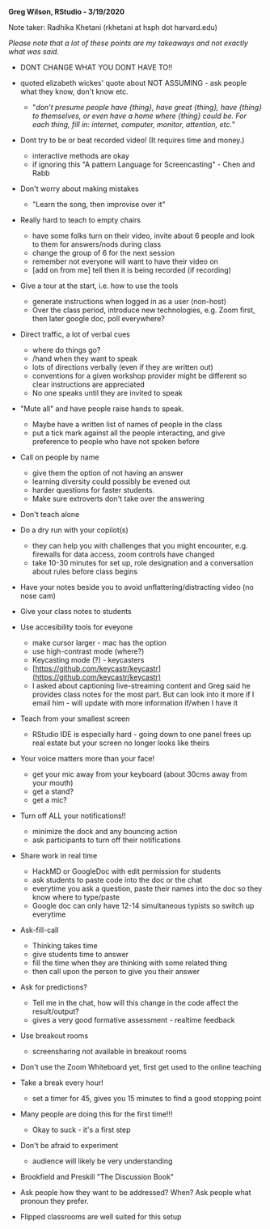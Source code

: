 **Greg Wilson, RStudio - 3/19/2020**

Note taker: Radhika Khetani (rkhetani at hsph dot harvard.edu)

*Please note that a lot of these points are my takeaways and not exactly what was said.*

* DONT CHANGE WHAT YOU DONT HAVE TO!!

* quoted elizabeth wickes' quote about NOT ASSUMING - ask people what they know, don't know etc.
	* "*don’t presume people have {thing}, have great {thing}, have {thing} to themselves, or even have a home where {thing} could be.  For each thing, fill in:  internet, computer, monitor, attention, etc.*"

* Dont try to be or beat recorded video! (It requires time and money.)

	* interactive methods are okay
	* if ignoring this "A pattern Language for Screencasting" - Chen and Rabb

* Don't worry about making mistakes

	* "Learn the song, then improvise over it"

* Really hard to teach to empty chairs

	* have some folks turn on their video, invite about 6 people and look to them for answers/nods during class
	* change the group of 6 for the next session
	* remember not everyone will want to have their video on
	* [add on from me] tell then it is being recorded (if recording)

* Give a tour at the start, i.e. how to use the tools

	* generate instructions when logged in as a user (non-host)
	* Over the class period, introduce new technologies, e.g. Zoom first, then later google doc, poll everywhere?

* Direct traffic, a lot of verbal cues

	* where do things go?
	* /hand when they want to speak
	* lots of directions verbally (even if they are written out)
	* conventions for a given workshop provider might be different so clear instructions are appreciated
	* No one speaks until they are invited to speak

* "Mute all" and have people raise hands to speak.

	* Maybe have a written list of names of people in the class
	* put a tick mark against all the people interacting, and give preference to people who have not spoken before

* Call on people by name

	* give them the option of not having an answer
	* learning diversity could possibly be evened out
	* harder questions for faster students.
	* Make sure extroverts don't take over the answering

* Don't teach alone

* Do a dry run with your copilot(s)
	* they can help you with challenges that you might encounter, e.g. firewalls for data access, zoom controls have changed
	* take 10-30 minutes for set up, role designation and a conversation about rules before class begins

* Have your notes beside you to avoid unflattering/distracting video (no nose cam)

* Give your class notes to students 

* Use accesibility tools for eveyone

	* make cursor larger - mac has the option
	* use high-contrast mode (where?)
	* Keycasting mode (?) - keycasters 
	* [https://github.com/keycastr/keycastr](https://github.com/keycastr/keycastr)
	* I asked about captioning live-streaming content and Greg said he provides class notes for the most part. But can look into it more if I email him - will update with more information if/when I have it

* Teach from your smallest screen

	* RStudio IDE is especially hard - going down to one panel frees up real estate but your screen no longer looks like theirs

* Your voice matters more than your face!

	* get your mic away from your keyboard (about 30cms away from your mouth)
	* get a stand?
	* get a mic?

* Turn off ALL your notifications!!

	* minimize the dock and any bouncing action
	* ask participants to turn off their notifications

* Share work in real time

	* HackMD or GoogleDoc with edit permission for students
	* ask students to paste code into the doc or the chat
	* everytime you ask a question, paste their names into the doc so they know where to type/paste
	* Google doc can only have 12-14 simultaneous typists so switch up everytime

* Ask-fill-call

	* Thinking takes time
	* give students time to answer
	* fill the time when they are thinking with some related thing
	* then call upon the person to give you their answer

* Ask for predictions?
	* Tell me in the chat, how will this change in the code affect the result/output?
	* gives a very good formative assessment - realtime feedback 

* Use breakout rooms

	* screensharing not available in breakout rooms 

* Don't use the Zoom Whiteboard yet, first get used to the online teaching

* Take a break every hour!

	* set a timer for 45, gives you 15 minutes to find a good stopping point

* Many people are doing this for the first time!!!

	* Okay to suck - it's a first step

* Don't be afraid to experiment

	* audience will likely be very understanding

* Brookfield and Preskill "The Discussion Book"

* Ask people how they want to be addressed? When? Ask people what pronoun they prefer.

* Flipped classrooms are well suited for this setup
